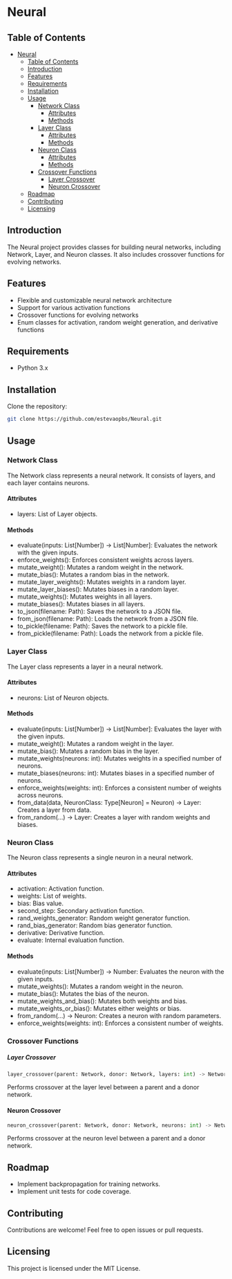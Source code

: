 # Neural

## Table of Contents
- [Neural](#neural)
  - [Table of Contents](#table-of-contents)
  - [Introduction](#introduction)
  - [Features](#features)
  - [Requirements](#requirements)
  - [Installation](#installation)
  - [Usage](#usage)
    - [Network Class](#network-class)
      - [Attributes](#attributes)
      - [Methods](#methods)
    - [Layer Class](#layer-class)
      - [Attributes](#attributes-1)
      - [Methods](#methods-1)
    - [Neuron Class](#neuron-class)
      - [Attributes](#attributes-2)
      - [Methods](#methods-2)
    - [Crossover Functions](#crossover-functions)
        - [Layer Crossover](#layer-crossover)
      - [Neuron Crossover](#neuron-crossover)
  - [Roadmap](#roadmap)
  - [Contributing](#contributing)
  - [Licensing](#licensing)

## Introduction
The Neural project provides classes for building neural networks, including Network, Layer, and Neuron classes. It also includes crossover functions for evolving networks.

## Features
- Flexible and customizable neural network architecture
- Support for various activation functions
- Crossover functions for evolving networks
- Enum classes for activation, random weight generation, and derivative functions

## Requirements
- Python 3.x

## Installation
Clone the repository:
```bash
git clone https://github.com/estevaopbs/Neural.git
```

## Usage
### Network Class
The Network class represents a neural network. It consists of layers, and each layer contains neurons.

#### Attributes
- layers: List of Layer objects.

#### Methods
- evaluate(inputs: List[Number]) -> List[Number]: Evaluates the network with the given inputs.
- enforce_weights(): Enforces consistent weights across layers.
- mutate_weight(): Mutates a random weight in the network.
- mutate_bias(): Mutates a random bias in the network.
- mutate_layer_weights(): Mutates weights in a random layer.
- mutate_layer_biases(): Mutates biases in a random layer.
- mutate_weights(): Mutates weights in all layers.
- mutate_biases(): Mutates biases in all layers.
- to_json(filename: Path): Saves the network to a JSON file.
- from_json(filename: Path): Loads the network from a JSON file.
- to_pickle(filename: Path): Saves the network to a pickle file.
- from_pickle(filename: Path): Loads the network from a pickle file.

### Layer Class
The Layer class represents a layer in a neural network.

#### Attributes
- neurons: List of Neuron objects.

#### Methods
- evaluate(inputs: List[Number]) -> List[Number]: Evaluates the layer with the given inputs.
- mutate_weight(): Mutates a random weight in the layer.
- mutate_bias(): Mutates a random bias in the layer.
- mutate_weights(neurons: int): Mutates weights in a specified number of neurons.
- mutate_biases(neurons: int): Mutates biases in a specified number of neurons.
- enforce_weights(weights: int): Enforces a consistent number of weights across neurons.
- from_data(data, NeuronClass: Type[Neuron] = Neuron) -> Layer: Creates a layer from data.
- from_random(...) -> Layer: Creates a layer with random weights and biases.

### Neuron Class
The Neuron class represents a single neuron in a neural network.

#### Attributes
- activation: Activation function.
- weights: List of weights.
- bias: Bias value.
- second_step: Secondary activation function.
- rand_weights_generator: Random weight generator function.
- rand_bias_generator: Random bias generator function.
- derivative: Derivative function.
- evaluate: Internal evaluation function.

#### Methods
- evaluate(inputs: List[Number]) -> Number: Evaluates the neuron with the given inputs.
- mutate_weights(): Mutates a random weight in the neuron.
- mutate_bias(): Mutates the bias of the neuron.
- mutate_weights_and_bias(): Mutates both weights and bias.
- mutate_weights_or_bias(): Mutates either weights or bias.
- from_random(...) -> Neuron: Creates a neuron with random parameters.
- enforce_weights(weights: int): Enforces a consistent number of weights.


### Crossover Functions
##### Layer Crossover
```python
layer_crossover(parent: Network, donor: Network, layers: int) -> Network
```
Performs crossover at the layer level between a parent and a donor network.

#### Neuron Crossover
```python
neuron_crossover(parent: Network, donor: Network, neurons: int) -> Network

```
Performs crossover at the neuron level between a parent and a donor network.

## Roadmap
- Implement backpropagation for training networks.
- Implement unit tests for code coverage.

## Contributing
Contributions are welcome! Feel free to open issues or pull requests.

## Licensing
This project is licensed under the MIT License.